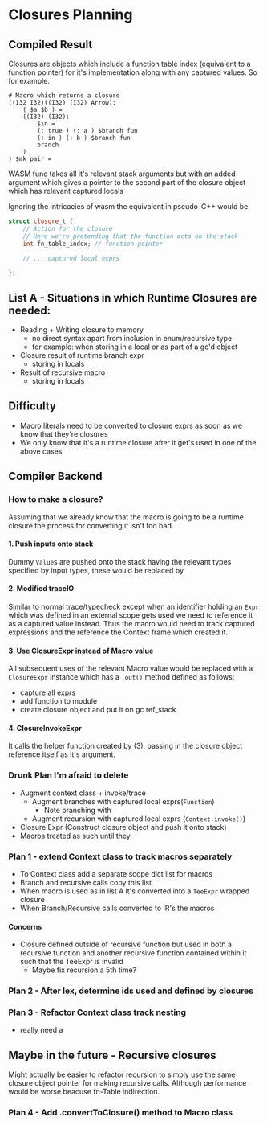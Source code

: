 # Closures Planning

## Compiled Result
<!--  -->
Closures are objects which include a function table index (equivalent to a function pointer) for it's implementation along with any captured values. So for example.

```phs
# Macro which returns a closure
((I32 I32)((I32) (I32) Arrow):
    ( $a $b ) =
    ((I32) (I32):
        $in =
        (: true ) (: a ) $branch fun
        (: in ) (: b ) $branch fun
        branch
    )
) $mk_pair =
```

WASM func takes all it's relevant stack arguments but with an added argument which gives a pointer to the second part of the closure object which has relevant captured locals

Ignoring the intricacies of wasm the equivalent in pseudo-C++ would be
```c++
struct closure_t {
    // Action for the closure
    // Here we're pretending that the function acts on the stack
    int fn_table_index; // function pointer

    // ... captured local exprs

};
```

## List A - Situations in which Runtime Closures are needed:
- Reading + Writing closure to memory
    - no direct syntax apart from inclusion in enum/recursive type
    - for example: when storing in a local or as part of a gc'd object
- Closure result of runtime branch expr
    - storing in locals
- Result of recursive macro
    - storing in locals

## Difficulty
- Macro literals need to be converted to closure exprs as soon as we know that they're closures
- We only know that it's a runtime closure after it get's used in one of the above cases

## Compiler Backend

### How to make a closure?
Assuming that we already know that the macro is going to be a runtime closure the process for converting it isn't too bad.

#### 1. Push inputs onto stack
Dummy `Value`s are pushed onto the stack having the relevant types specified by input types, these would be replaced by

#### 2. Modified traceIO
Similar to normal trace/typecheck except when an identifier holding an `Expr` which was defined in an external scope gets used we need to reference it as a captured value instead. Thus the macro would need to track captured expressions and the reference the Context frame which created it.

#### 3. Use ClosureExpr instead of Macro value
All subsequent uses of the relevant Macro value would be replaced with a `ClosureExpr` instance which has a `.out()` method defined as follows:
- capture all exprs
- add function to module
- create closure object and put it on gc ref_stack

#### 4. ClosureInvokeExpr
It calls the helper function created by (3), passing in the closure object reference itself as it's argument.

### Drunk Plan I'm afraid to delete
- Augment context class + invoke/trace
    - Augment branches with captured local exprs(`Function`)
        - Note branching with
    - Augment recursion with captured local exprs (`Context.invoke()`)
- Closure Expr (Construct closure object and push it onto stack)
- Macros treated as such until they

### Plan 1 - extend Context class to track macros separately
- To Context class add a separate scope dict list for macros
- Branch and recursive calls copy this list
- When macro is used as in list A it's converted into a `TeeExpr` wrapped closure
- When Branch/Recursive calls converted to IR's the macros

#### Concerns
- Closure defined outside of recursive function but used in both a recursive function and another recursive function contained within it such that the TeeExpr is invalid
    - Maybe fix recursion a 5th time?

### Plan 2 - After lex, determine ids used and defined by closures

### Plan 3 - Refactor Context class track nesting

- really need a

## Maybe in the future - Recursive closures
Might actually be easier to refactor recursion to simply use the same closure object pointer for making recursive calls. Although performance would be worse beacuse fn-Table indirection.

### Plan 4 - Add .convertToClosure() method to Macro class